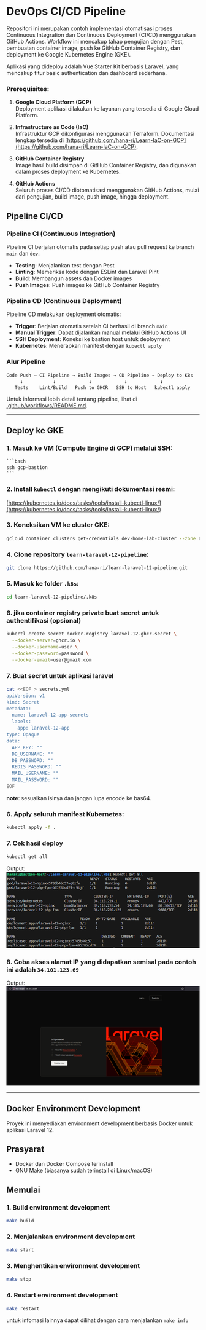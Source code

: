 # DevOps CI/CD Pipeline

Repositori ini merupakan contoh implementasi otomatisasi proses Continuous Integration dan Continuous Deployment (CI/CD) menggunakan GitHub Actions. Workflow ini mencakup tahap pengujian dengan Pest, pembuatan container image, push ke GitHub Container Registry, dan deployment ke Google Kubernetes Engine (GKE).

Aplikasi yang dideploy adalah Vue Starter Kit berbasis Laravel, yang mencakup fitur basic authentication dan dashboard sederhana.

### Prerequisites:

1. **Google Cloud Platform (GCP)**  
   Deployment aplikasi dilakukan ke layanan yang tersedia di Google Cloud Platform.

2. **Infrastructure as Code (IaC)**  
   Infrastruktur GCP dikonfigurasi menggunakan Terraform. Dokumentasi lengkap tersedia di [https://github.com/hana-ri/Learn-IaC-on-GCP](https://github.com/hana-ri/Learn-IaC-on-GCP).

3. **GitHub Container Registry**  
   Image hasil build disimpan di GitHub Container Registry, dan digunakan dalam proses deployment ke Kubernetes.

4. **GitHub Actions**  
   Seluruh proses CI/CD diotomatisasi menggunakan GitHub Actions, mulai dari pengujian, build image, push image, hingga deployment.


## Pipeline CI/CD

### Pipeline CI (Continuous Integration)

Pipeline CI berjalan otomatis pada setiap push atau pull request ke branch `main` dan `dev`:

- **Testing**: Menjalankan test dengan Pest
- **Linting**: Memeriksa kode dengan ESLint dan Laravel Pint
- **Build**: Membangun assets dan Docker images
- **Push Images**: Push images ke GitHub Container Registry

### Pipeline CD (Continuous Deployment)

Pipeline CD melakukan deployment otomatis:

- **Trigger**: Berjalan otomatis setelah CI berhasil di branch `main`
- **Manual Trigger**: Dapat dijalankan manual melalui GitHub Actions UI
- **SSH Deployment**: Koneksi ke bastion host untuk deployment
- **Kubernetes**: Menerapkan manifest dengan `kubectl apply`

### Alur Pipeline

```
Code Push → CI Pipeline → Build Images → CD Pipeline → Deploy to K8s
     ↓           ↓            ↓            ↓            ↓
   Tests    Lint/Build   Push to GHCR   SSH to Host   kubectl apply
```

Untuk informasi lebih detail tentang pipeline, lihat di [.github/workflows/README.md](.github/workflows/README.md).

---

## Deploy ke GKE

### 1. Masuk ke VM (Compute Engine di GCP) melalui SSH:
    ```bash
    ssh gcp-bastion
    ```

###  2. Install `kubectl` dengan mengikuti dokumentasi resmi:
[https://kubernetes.io/docs/tasks/tools/install-kubectl-linux/](https://kubernetes.io/docs/tasks/tools/install-kubectl-linux/)

### 3. Koneksikan VM ke cluster GKE:
```bash
gcloud container clusters get-credentials dev-home-lab-cluster --zone asia-southeast2-a --project dev-home-lab
```

### 4. Clone repository `learn-laravel-12-pipeline`:
```bash
git clone https://github.com/hana-ri/learn-laravel-12-pipeline.git
```

### 5. Masuk ke folder `.k8s`:
```bash
cd learn-laravel-12-pipeline/.k8s
```

### 6. jika container registry private buat secret untuk authentifikasi (opsional)
```bash
kubectl create secret docker-registry laravel-12-ghcr-secret \
  --docker-server=ghcr.io \
  --docker-username=user \
  --docker-password=password \
  --docker-email=user@gmail.com
```

### 7. Buat secret untuk aplikasi laravel
```bash
cat <<EOF > secrets.yml
apiVersion: v1
kind: Secret
metadata:
  name: laravel-12-app-secrets
  labels:
    app: laravel-12-app
type: Opaque
data:
  APP_KEY: ""
  DB_USERNAME: ""
  DB_PASSWORD: ""
  REDIS_PASSWORD: ""
  MAIL_USERNAME: ""
  MAIL_PASSWORD: ""
EOF
```
**note**: sesuaikan isinya dan jangan lupa encode ke bas64.

### 6. Apply seluruh manifest Kubernetes:
```bash
kubectl apply -f .
```

### 7. Cek hasil deploy
```bash
kubectl get all
```
Output:
![alt text](.images/{A7AA71A4-D309-47C2-9369-D047E05804AE}.png)

### 8. Coba akses alamat IP yang didapatkan semisal pada contoh ini adalah `34.101.123.69`

Output:
![alt text](.images/{3D637E75-2F8D-497F-AF62-7E0B18E62CF3}.png)

---

## Docker Environment Development

Proyek ini menyediakan environment development berbasis Docker untuk aplikasi Laravel 12.

## Prasyarat

- Docker dan Docker Compose terinstall
- GNU Make (biasanya sudah terinstall di Linux/macOS)

## Memulai

### 1. Build environment development
```bash
make build
```

### 2. Menjalankan environment development
```bash
make start
```

### 3. Menghentikan environment development
```bash
make stop
```

### 4. Restart environment development
```bash
make restart
```

untuk infomasi lainnya dapat dilihat dengan cara menjalankan `make info`